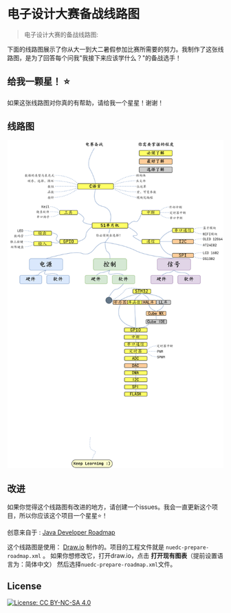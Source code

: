 # 电子设计大赛备战线路图

> 电子设计大赛的备战线路图:

下面的线路图展示了你从大一到大二暑假参加比赛所需要的努力。我制作了这张线路图，是为了回答每个问我"我接下来应该学什么？"的备战选手！

## 给我一颗星！ :star:

如果这张线路图对你真的有帮助，请给我一个星星！谢谢！

## 线路图

![Roadmap](nuedc-prepare-roadmap.png)

## 改进

如果你觉得这个线路图有改进的地方，请创建一个issues。我会一直更新这个项目，所以你应该这个项目一个星星:star:！

创意来自于 : [Java Developer Roadmap](https://github.com/s4kibs4mi/java-developer-roadmap)

这个线路图是使用： [Draw.io](https://www.draw.io/) 制作的。项目的工程文件就是 `nuedc-prepare-roadmap.xml` 。 如果你想修改它，打开draw.io，点击 **打开现有图表**（提前设置语言为：简体中文） 然后选择`nuedc-prepare-roadmap.xml`文件。   

## License

[![License: CC BY-NC-SA 4.0](https://img.shields.io/badge/License-CC%20BY--NC--SA%204.0-lightgrey.svg)](https://creativecommons.org/licenses/by-nc-sa/4.0/)
